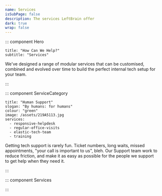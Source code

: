 ```yaml
---
name: Services
isSubPage: false
description: The services LeftBrain offer
dark: true
wrap: false
---
```

::: component Hero
~~~
title: "How Can We Help?"
subtitle: "Services"
~~~

We've designed a range of modular services that can be customised, combined and evolved over time to build the perfect internal tech setup for your team.

:::


::: component ServiceCategory
~~~
title: "Human Support"
slogan: "By humans: for humans"
colour: "green"
image: /assets/219A5113.jpg
services:
  - responsive-helpdesk
  - regular-office-visits
  - elastic-tech-team
  - training
~~~



Getting tech support is rarely fun. Ticket numbers, long waits, missed appointments, "your call is important to us", bleh. Our Support team work to reduce friction, and make it as easy as possible for the people we support to get help when they need it.


:::

::: component Services

:::

